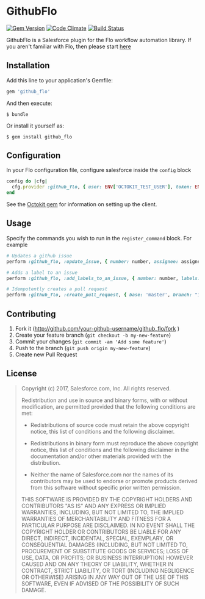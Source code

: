 # GithubFlo
[![Gem Version](https://badge.fury.io/rb/github_flo.svg)](https://badge.fury.io/rb/github_flo) [![Code Climate](https://codeclimate.com/github/salesforce/github_flo/badges/gpa.svg)](https://codeclimate.com/github/salesforce/github_flo) [![Build Status](https://semaphoreci.com/api/v1/justinpowers/github_flo/branches/master/shields_badge.svg)](https://semaphoreci.com/justinpowers/github_flo)

GithubFlo is a Salesforce plugin for the Flo workflow automation library.  If you aren't familiar with Flo, then please start [here](https://github.com/salesforce/flo)

## Installation

Add this line to your application's Gemfile:

```ruby
gem 'github_flo'
```

And then execute:

    $ bundle

Or install it yourself as:

    $ gem install github_flo

## Configuration

In your Flo configuration file, configure salesforce inside the `config` block

```ruby
config do |cfg|
  cfg.provider :github_flo, { user: ENV['OCTOKIT_TEST_USER'], token: ENV['OCTOKIT_TEST_TOKEN'], repo: 'salesforce/github_flo' }
end
```

See the [Octokit gem](https://github.com/octokit/octokit.rb#authentication) for information on setting up the client.

## Usage

Specify the commands you wish to run in the `register_command` block.  For example
```ruby
# Updates a github issue
perform :github_flo, :update_issue, { number: number, assignee: assignee }

# Adds a label to an issue
perform :github_flo, :add_labels_to_an_issue, { number: number, labels: ["Work in progress"] }

# Idempotently creates a pull request 
perform :github_flo, :create_pull_request, { base: 'master', branch: "issues/#{number}", title: "Fixes #{number}", body: 'Some important details' }
```

## Contributing

1. Fork it (http://github.com/your-github-username/github_flo/fork )
2. Create your feature branch (`git checkout -b my-new-feature`)
3. Commit your changes (`git commit -am 'Add some feature'`)
4. Push to the branch (`git push origin my-new-feature`)
5. Create new Pull Request


## License

>Copyright (c) 2017, Salesforce.com, Inc.
>All rights reserved.
>
>Redistribution and use in source and binary forms, with or without modification, are permitted provided that the following conditions are met:
>
>* Redistributions of source code must retain the above copyright notice, this list of conditions and the following disclaimer.
>
>* Redistributions in binary form must reproduce the above copyright notice, this list of conditions and the following disclaimer in the documentation and/or other materials provided with the distribution.
>
>* Neither the name of Salesforce.com nor the names of its contributors may be used to endorse or promote products derived from this software without specific prior written permission.
>
>THIS SOFTWARE IS PROVIDED BY THE COPYRIGHT HOLDERS AND CONTRIBUTORS "AS IS" AND ANY EXPRESS OR IMPLIED WARRANTIES, INCLUDING, BUT NOT LIMITED TO, THE IMPLIED WARRANTIES OF MERCHANTABILITY AND FITNESS FOR A PARTICULAR PURPOSE ARE DISCLAIMED. IN NO EVENT SHALL THE COPYRIGHT HOLDER OR CONTRIBUTORS BE LIABLE FOR ANY DIRECT, INDIRECT, INCIDENTAL, SPECIAL, EXEMPLARY, OR CONSEQUENTIAL DAMAGES (INCLUDING, BUT NOT LIMITED TO, PROCUREMENT OF SUBSTITUTE GOODS OR SERVICES; LOSS OF USE, DATA, OR PROFITS; OR BUSINESS INTERRUPTION) HOWEVER CAUSED AND ON ANY THEORY OF LIABILITY, WHETHER IN CONTRACT, STRICT LIABILITY, OR TORT (INCLUDING NEGLIGENCE OR OTHERWISE) ARISING IN ANY WAY OUT OF THE USE OF THIS SOFTWARE, EVEN IF ADVISED OF THE POSSIBILITY OF SUCH DAMAGE.
